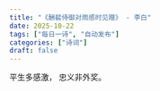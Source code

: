 ```yaml
---
title: "《酬裴侍御对雨感时见赠》 - 李白"
date: 2025-10-22
tags: ["每日一诗", "自动发布"]
categories: ["诗词"]
draft: false
---
```


平生多感激，
忠义非外奖。

